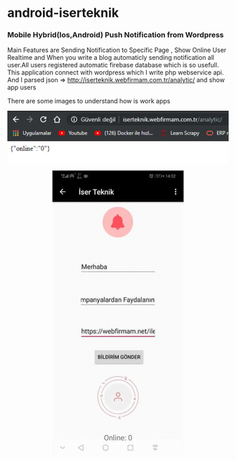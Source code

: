 # android-iserteknik

### Mobile Hybrid(Ios,Android) Push Notification from Wordpress 

Main Features are Sending Notification to Specific Page , Show Online User Realtime and
When you write a blog automaticly sending notification all user.All users registered automatic firebase database which is so usefull.
This application connect with wordpress which I write php webservice api.
And I parsed json => http://iserteknik.webfirmam.com.tr/analytic/ and show app users

There are some images to understand how is work apps

![First Image](https://github.com/erdoganabaci/Ios-serTeknik/blob/master/iserTeknikBeta/iser%20online.png?raw=true)

![Second Image](https://github.com/erdoganabaci/android-iserteknik/blob/master/app/src/main/res/drawable/android%20iser%20gif.gif?raw=true)

